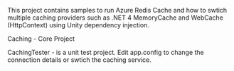This project contains samples to run Azure Redis Cache and how to swtich multiple caching providers such as .NET 4 MemoryCache and WebCache (HttpContext) using Unity dependency injection.

Caching - Core Project

CachingTester - is a unit test project.  Edit app.config to change the connection details or swtich the caching service.
